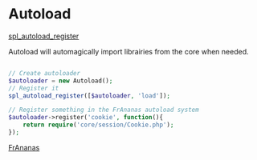 # Autoload

[spl_autoload_register](http://php.net/manual/en/function.spl-autoload-register.php)

Autoload will automagically import librairies from the core when needed.

```php

// Create autoloader
$autoloader = new Autoload();
// Register it
spl_autoload_register([$autoloader, 'load']);

// Register something in the FrAnanas autoload system
$autoloader->register('cookie', function(){
    return require('core/session/Cookie.php');
});


```



[FrAnanas](/README.md)